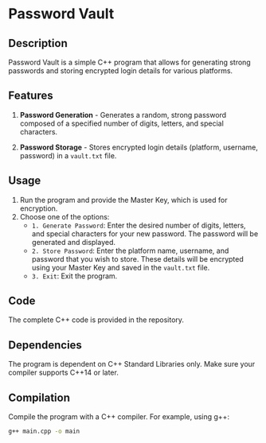# Password Vault

## Description
Password Vault is a simple C++ program that allows for generating strong passwords and storing encrypted login details for various platforms.

## Features

1. **Password Generation** - Generates a random, strong password composed of a specified number of digits, letters, and special characters.

2. **Password Storage** - Stores encrypted login details (platform, username, password) in a `vault.txt` file.

## Usage

1. Run the program and provide the Master Key, which is used for encryption.
2. Choose one of the options:
    - `1. Generate Password`: Enter the desired number of digits, letters, and special characters for your new password. The password will be generated and displayed.
    - `2. Store Password`: Enter the platform name, username, and password that you wish to store. These details will be encrypted using your Master Key and saved in the `vault.txt` file.
    - `3. Exit`: Exit the program.

## Code
The complete C++ code is provided in the repository.

## Dependencies
The program is dependent on C++ Standard Libraries only. Make sure your compiler supports C++14 or later.

## Compilation
Compile the program with a C++ compiler. For example, using g++:

```bash
g++ main.cpp -o main
